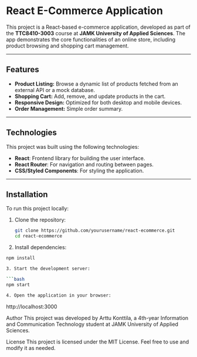 # React E-Commerce Application  

This project is a React-based e-commerce application, developed as part of the **TTC8410-3003** course at **JAMK University of Applied Sciences**. The app demonstrates the core functionalities of an online store, including product browsing and shopping cart management.  

---

## Features  

- **Product Listing:** Browse a dynamic list of products fetched from an external API or a mock database.  
- **Shopping Cart:** Add, remove, and update products in the cart.  
- **Responsive Design:** Optimized for both desktop and mobile devices.  
- **Order Management:** Simple order summary.  

---

## Technologies  

This project was built using the following technologies:  

- **React**: Frontend library for building the user interface.  
- **React Router**: For navigation and routing between pages.  
- **CSS/Styled Components**: For styling the application.  

---

## Installation  

To run this project locally:  

1. Clone the repository:  
   ```bash
   git clone https://github.com/yourusername/react-ecommerce.git
   cd react-ecommerce


2. Install dependencies:
  ```bash
  npm install

3. Start the development server:

```bash
npm start

4. Open the application in your browser:
```
http://localhost:3000

Author
This project was developed by Arttu Konttila, a 4th-year Information and Communication Technology student at JAMK University of Applied Sciences.

License
This project is licensed under the MIT License. Feel free to use and modify it as needed.
